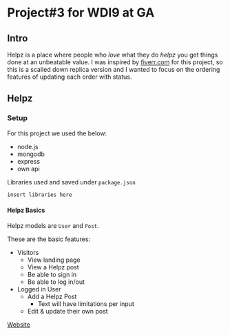 # Project#3 for WDI9 at GA

## Intro
Helpz is a place where people who *love* what they do *helpz* you get things done at an unbeatable value. I was inspired by [fiverr.com](https://www.fiverr.com/) for this project, so this is a scalled down replica version and I wanted to focus on the ordering features of updating each order with status.

## Helpz

### Setup
For this project we used the below:
  - node.js
  - mongodb
  - express
  - own api

Libraries used and saved under `package.json`

```bash
insert libraries here
```

#### Helpz Basics
Helpz models are `User` and `Post`.

These are the basic features:


- Visitors
  - View landing page
  - View a Helpz post
  - Be able to sign in
  - Be able to log in/out
- Logged in User
  - Add a Helpz Post
    - Text will have limitations per input
  - Edit & update their own post

[Website](http://www.google.com)